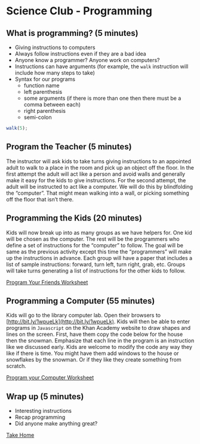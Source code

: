 # Science Club - Programming

## What is programming? (5 minutes)
* Giving instructions to computers
* Always follow instructions even if they are a bad idea
* Anyone know a programmer? Anyone work on computers?
* Instructions can have arguments (for example, the `walk` instruction will include how many steps to take)
* Syntax for our programs
    * function name
    * left parenthesis
    * some arguments (if there is more than one then there must be a comma between each)
    * right parenthesis
    * semi-colon

```javascript
walk(5);
```

## Program the Teacher (5 minutes)
The instructor will ask kids to take turns giving instructions to an appointed adult to walk to a place in the room and pick up an object off the floor. In the first attempt the adult will act like a person and avoid walls and generally make it easy for the kids to give instructions. For the second attempt, the adult will be instructed to act like a computer. We will do this by blindfolding the “computer”. That might mean walking into a wall, or picking something off the floor that isn’t there.

## Programming the Kids (20 minutes)
Kids will now break up into as many groups as we have helpers for. One kid will be chosen as the computer. The rest will be the programmers who define a set of instructions for the “computer” to follow. The goal will be same as the previous activity except this time the “programmers” will make up the instructions in advance. Each group will have a paper that includes a list of sample instructions: forward, turn left, turn right, grab, etc. Groups will take turns generating a list of instructions for the other kids to follow.

[Program Your Friends Worksheet](program-your-friends.md)

## Programming a Computer (55 minutes)
Kids will go to the library computer lab. Open their browsers to [http://bit.ly/1wpueLk](http://bit.ly/1wpueLk). Kids will then be able to enter programs in `Javascript` on the Khan Academy website to draw shapes and lines on the screen. First, have them copy the code below for the house then the snowman. Emphasize that each line in the program is an instruction like we discussed early. Kids are welcome to modify the code any way they like if there is time. You might have them add windows to the house or snowflakes by the snowman. Or if they like they create something from scratch.

[Program your Computer Worksheet](program-your-computer.md)

## Wrap up (5 minutes)
* Interesting instructions
* Recap programming
* Did anyone make anything great?

[Take Home](take-home.md)
